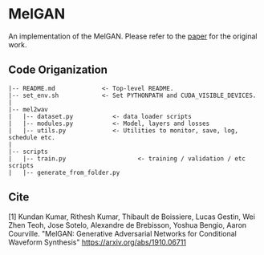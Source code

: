 # MelGAN
An implementation of the MelGAN.
Please refer to the [paper](https://arxiv.org/abs/1910.06711) for the original work.

## Code Origanization
```
|-- README.md             <- Top-level README.
|-- set_env.sh            <- Set PYTHONPATH and CUDA_VISIBLE_DEVICES.
|
|-- mel2wav
|   |-- dataset.py           <- data loader scripts
|   |-- modules.py           <- Model, layers and losses
|   |-- utils.py             <- Utilities to monitor, save, log, schedule etc.
|
|-- scripts
|   |-- train.py                    <- training / validation / etc scripts
|   |-- generate_from_folder.py
```

## Cite 
[1] Kundan Kumar, Rithesh Kumar, Thibault de Boissiere, Lucas Gestin, Wei Zhen Teoh, Jose Sotelo, Alexandre de Brebisson, Yoshua Bengio, Aaron Courville. "MelGAN: Generative Adversarial Networks for Conditional Waveform Synthesis" <https://arxiv.org/abs/1910.06711>
